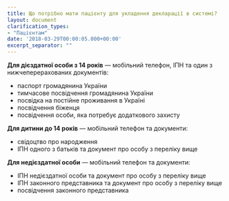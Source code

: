 ```yaml
---
title: Що потрібно мати пацієнту для укладення декларації в системі?
layout: document
clarification_types:
- "Пацієнтам"
date: '2018-03-29T00:00:05.000+00:00'
excerpt_separator: ""
---
```


**Для дієздатної особи з 14 років** — мобільний телефон, ІПН та один з нижчеперерахованих документів:
* паспорт громадянина України
* тимчасове посвідчення громадянина України
* посвідка на постійне проживання в Україні
* посвідчення біженця
* посвідчення особи, яка потребує додаткового захисту

**Для дитини до 14 років** — мобільний телефон та документи:
* свідоцтво про народження
* ІПН одного з батьків та документ про особу з переліку вище

**Для недієздатної особи** — мобільний телефон та документи:
* ІПН недієздатної особи та документ про особу з переліку вище
* ІПН законного представника та документ про особу з переліку вище
* посвідчення законного представника
